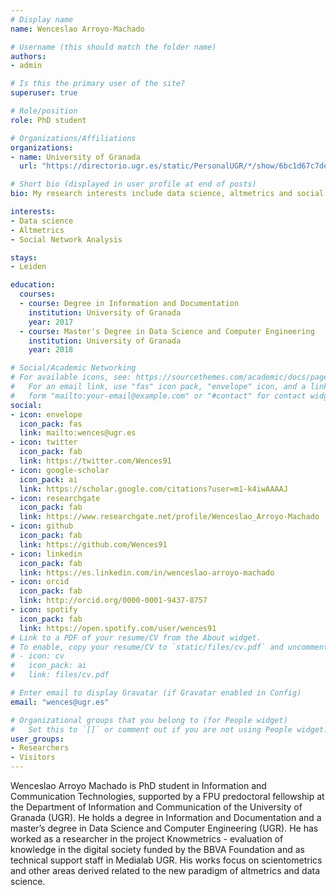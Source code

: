 ```yaml
---
# Display name
name: Wenceslao Arroyo-Machado

# Username (this should match the folder name)
authors:
- admin

# Is this the primary user of the site?
superuser: true

# Role/position
role: PhD student

# Organizations/Affiliations
organizations:
- name: University of Granada
  url: "https://directorio.ugr.es/static/PersonalUGR/*/show/6bc1d67c7deaa0bbb1963edbc341f48b"

# Short bio (displayed in user profile at end of posts)
bio: My research interests include data science, altmetrics and social network analysis.

interests:
- Data science
- Altmetrics
- Social Network Analysis

stays:
- Leiden

education:
  courses:
  - course: Degree in Information and Documentation
    institution: University of Granada
    year: 2017
  - course: Master's Degree in Data Science and Computer Engineering
    institution: University of Granada
    year: 2018

# Social/Academic Networking
# For available icons, see: https://sourcethemes.com/academic/docs/page-builder/#icons
#   For an email link, use "fas" icon pack, "envelope" icon, and a link in the
#   form "mailto:your-email@example.com" or "#contact" for contact widget.
social:
- icon: envelope
  icon_pack: fas
  link: mailto:wences@ugr.es
- icon: twitter
  icon_pack: fab
  link: https://twitter.com/Wences91
- icon: google-scholar
  icon_pack: ai
  link: https://scholar.google.com/citations?user=m1-k4iwAAAAJ
- icon: researchgate
  icon_pack: fab
  link: https://www.researchgate.net/profile/Wenceslao_Arroyo-Machado
- icon: github
  icon_pack: fab
  link: https://github.com/Wences91
- icon: linkedin
  icon_pack: fab
  link: https://es.linkedin.com/in/wenceslao-arroyo-machado
- icon: orcid
  icon_pack: fab
  link: http://orcid.org/0000-0001-9437-8757
- icon: spotify
  icon_pack: fab
  link: https://open.spotify.com/user/wences91
# Link to a PDF of your resume/CV from the About widget.
# To enable, copy your resume/CV to `static/files/cv.pdf` and uncomment the lines below.
# - icon: cv
#   icon_pack: ai
#   link: files/cv.pdf

# Enter email to display Gravatar (if Gravatar enabled in Config)
email: "wences@ugr.es"

# Organizational groups that you belong to (for People widget)
#   Set this to `[]` or comment out if you are not using People widget.
user_groups:
- Researchers
- Visitors
---
```


Wenceslao Arroyo Machado is PhD student in Information and Communication Technologies, supported by a FPU predoctoral fellowship at the Department of Information and Communication of the University of Granada (UGR). He holds a degree in Information and Documentation and a master’s degree in Data Science and Computer Engineering (UGR). He has worked as a researcher in the project Knowmetrics - evaluation of knowledge in the digital society funded by the BBVA Foundation and as technical support staff in Medialab UGR. His works focus on scientometrics and other areas derived related to the new paradigm of altmetrics and data science.
